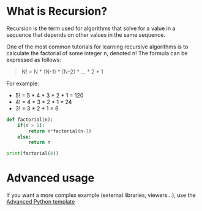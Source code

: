 # What is Recursion?

Recursion is the term used for algorithms that solve for a value in a sequence that depends on other values in the same sequence. 

One of the most common tutorials for learning recursive algorithms is to calculate the factorial of some integer n, denoted n! The formula can be expressed as follows:

> N! = N * (N-1) * (N-2) * ... * 2 * 1

For example: 
+ 5! = 5 * 4 * 3 * 2 * 1 = 120 
+ 4! = 4 * 3 * 2 * 1 = 24 
+ 3! = 3 * 2 * 1 = 6 


```python runnable
def factorial(n):
    if(n > 1):
        return n*factorial(n-1)
    else:
        return n

print(factorial(4))
```

# Advanced usage

If you want a more complex example (external libraries, viewers...), use the [Advanced Python template](https://tech.io/select-repo/429)
